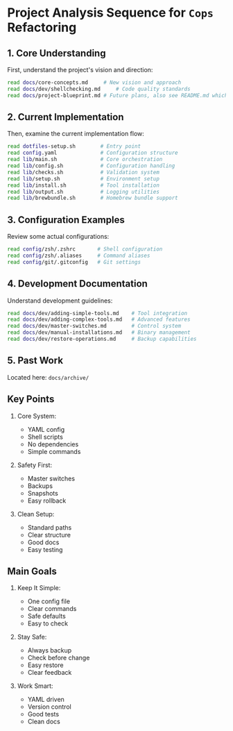 # Project Analysis Sequence for `Cops` Refactoring

## 1. Core Understanding

First, understand the project's vision and direction:

```bash
read docs/core-concepts.md     # New vision and approach
read docs/dev/shellchecking.md     # Code quality standards
read docs/project-blueprint.md # Future plans, also see README.md which still need to reflect the new vision of cops instead of dotfiles
```

## 2. Current Implementation

Then, examine the current implementation flow:

```bash
read dotfiles-setup.sh        # Entry point
read config.yaml              # Configuration structure
read lib/main.sh              # Core orchestration
read lib/config.sh            # Configuration handling
read lib/checks.sh            # Validation system
read lib/setup.sh             # Environment setup
read lib/install.sh           # Tool installation
read lib/output.sh            # Logging utilities
read lib/brewbundle.sh        # Homebrew bundle support
```

## 3. Configuration Examples

Review some actual configurations:

```bash
read config/zsh/.zshrc       # Shell configuration
read config/zsh/.aliases     # Command aliases
read config/git/.gitconfig   # Git settings
```

## 4. Development Documentation

Understand development guidelines:

```bash
read docs/dev/adding-simple-tools.md    # Tool integration
read docs/dev/adding-complex-tools.md   # Advanced features
read docs/dev/master-switches.md        # Control system
read docs/dev/manual-installations.md   # Binary management
read docs/dev/restore-operations.md     # Backup capabilities
```

## 5. Past Work

Located here: `docs/archive/`

## Key Points

1. Core System:
   - YAML config
   - Shell scripts
   - No dependencies
   - Simple commands

2. Safety First:
   - Master switches
   - Backups
   - Snapshots
   - Easy rollback

3. Clean Setup:
   - Standard paths
   - Clear structure
   - Good docs
   - Easy testing

## Main Goals

1. Keep It Simple:
   - One config file
   - Clear commands
   - Safe defaults
   - Easy to check

2. Stay Safe:
   - Always backup
   - Check before change
   - Easy restore
   - Clear feedback

3. Work Smart:
   - YAML driven
   - Version control
   - Good tests
   - Clean docs
